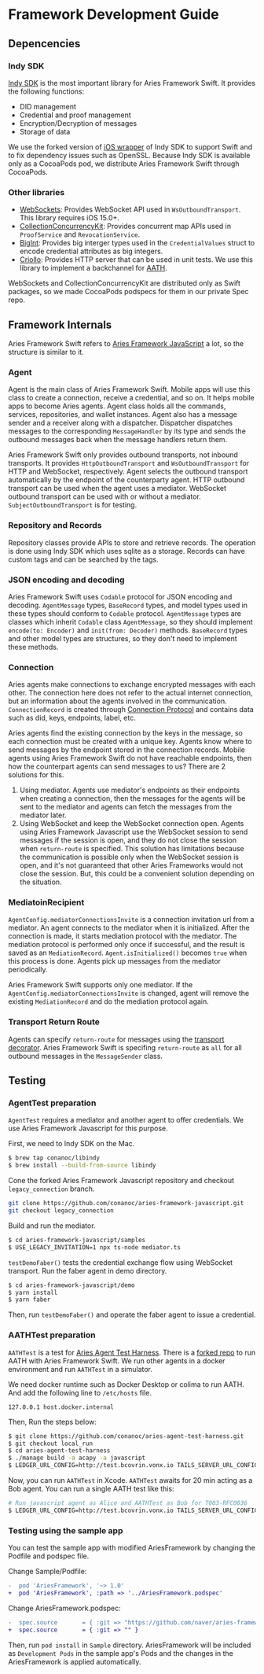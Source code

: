 # Framework Development Guide

## Depencencies

### Indy SDK

[Indy SDK](https://github.com/hyperledger/indy-sdk) is the most important library for Aries Framework Swift. It provides the following functions:
- DID management
- Credential and proof management
- Encryption/Decryption of messages
- Storage of data

We use the forked version of [iOS wrapper](https://github.com/hyperledger/indy-sdk/tree/main/wrappers/ios) of Indy SDK to support Swift and to fix dependency issues such as OpenSSL. Because Indy SDK is available only as a CocoaPods pod, we distribute Aries Framework Swift through CocoaPods.

### Other libraries

- [WebSockets](https://github.com/bhsw/concurrent-ws): Provides WebSocket API used in `WsOutboundTransport`. This library requires iOS 15.0+.
- [CollectionConcurrencyKit](https://github.com/JohnSundell/CollectionConcurrencyKit): Provides concurrent map APIs used in `ProofService` and `RevocationService`.
- [BigInt](https://github.com/attaswift/BigInt): Provides big interger types used in the `CredentialValues` struct to encode credential attributes as big integers.
- [Criollo](https://github.com/thecatalinstan/Criollo): Provides HTTP server that can be used in unit tests. We use this library to implement a backchannel for [AATH](https://github.com/hyperledger/aries-agent-test-harness).

WebSockets and CollectionConcurrencyKit are distributed only as Swift packages, so we made CocoaPods podspecs for them in our private Spec repo.

## Framework Internals

Aries Framework Swift refers to [Aries Framework JavaScript](https://github.com/hyperledger/aries-framework-javascript) a lot, so the structure is similar to it.

### Agent

Agent is the main class of Aries Framework Swift. Mobile apps will use this class to create a connection, receive a credential, and so on. It helps mobile apps to become Aries agents. Agent class holds all the commands, services, repositories, and wallet instances. Agent also has a message sender and a receiver along with a dispatcher. Dispatcher dispatches messages to the corresponding `MessageHandler` by its type and sends the outbound messages back when the message handlers return them.

Aries Framework Swift only provides outbound transports, not inbound transports. It provides `HttpOutboundTransport` and `WsOutboundTransport` for HTTP and WebSocket, respectively. Agent selects the outbound transport automatically by the endpoint of the counterparty agent. HTTP outbound transport can be used when the agent uses a mediator. WebSocket outbound transport can be used with or without a mediator. `SubjectOutboundTransport` is for testing.

### Repository and Records

Repository classes provide APIs to store and retrieve records. The operation is done using Indy SDK which uses sqlite as a storage. Records can have custom tags and can be searched by the tags.

### JSON encoding and decoding

Aries Framework Swift uses `Codable` protocol for JSON encoding and decoding. `AgentMessage` types, `BaseRecord` types, and model types used in these types should conform to `Codable` protocol. `AgentMessage` types are classes which inherit `Codable` class `AgentMessage`, so they should implement `encode(to: Encoder)` and `init(from: Decoder)` methods. `BaseRecord` types and other model types are structures, so they don't need to implement these methods.

### Connection

Aries agents make connections to exchange encrypted messages with each other. The connection here does not refer to the actual internet connection, but an information about the agents involved in the communication. `ConnectionRecord` is created through [Connection Protocol](https://github.com/hyperledger/aries-rfcs/tree/main/features/0160-connection-protocol) and contains data such as did, keys, endpoints, label, etc.

Aries agents find the existing connection by the keys in the message, so each connection must be created with a unique key. Agents know where to send messages by the endpoint stored in the connection records. Mobile agents using Aries Framework Swift do not have reachable endpoints, then how the counterpart agents can send messages to us? There are 2 solutions for this.
1. Using mediator. Agents use mediator's endpoints as their endpoints when creating a connection, then the messages for the agents will be sent to the mediator and agents can fetch the messages from the mediator later.
2. Using WebSocket and keep the WebSocket connection open. Agents using Aries Framework Javascript use the WebSocket session to send messages if the session is open, and they do not close the session when `return-route` is specified. This solution has limitations because the communication is possible only when the WebSocket session is open, and it's not guaranteed that other Aries Frameworks would not close the session. But, this could be a convenient solution depending on the situation.

### MediatoinRecipient

`AgentConfig.mediatorConnectionsInvite` is a connection invitation url from a mediator. An agent connects to the mediator when it is initialized. After the connection is made, it starts mediation protocol with the mediator. The mediation protocol is performed only once if successful, and the result is saved as an `MediationRecord`. `Agent.isInitialized()` becomes `true` when this process is done. Agents pick up messages from the mediator periodically.

Aries Framework Swift supports only one mediator. If the `AgentConfig.mediatorConnectionsInvite` is changed, agent will remove the existing `MediationRecord` and do the mediation protocol again.

### Transport Return Route

Agents can specify `return-route` for messages using the [transport decorator](https://github.com/hyperledger/aries-rfcs/tree/main/features/0092-transport-return-route). Aries Framework Swift is specifing `return-route` as `all` for all outbound messages in the `MessageSender` class.

## Testing

### AgentTest preparation

`AgentTest` requires a mediator and another agent to offer credentials. We use Aries Framework Javascript for this purpose.

First, we need to Indy SDK on the Mac.
```bash
$ brew tap conanoc/libindy
$ brew install --build-from-source libindy
```

Cone the forked Aries Framework Javascript repository and checkout `legacy_connection` branch.
```bash
git clone https://github.com/conanoc/aries-framework-javascript.git
git checkout legacy_connection
```

Build and run the mediator.
```bash
$ cd aries-framework-javascript/samples
$ USE_LEGACY_INVITATION=1 npx ts-node mediator.ts
```

`testDemoFaber()` tests the credential exchange flow using WebSocket transport.
Run the faber agent in demo directory.
```bash
$ cd aries-framework-javascript/demo
$ yarn install
$ yarn faber
```

Then, run `testDemoFaber()` and operate the faber agent to issue a credential.

### AATHTest preparation

`AATHTest` is a test for [Aries Agent Test Harness](https://github.com/hyperledger/aries-agent-test-harness). There is a [forked repo](https://github.com/conanoc/aries-agent-test-harness) to run AATH with Aries Framework Swift. We run other agents in a docker environment and run `AATHTest` in a simulator.

We need docker runtime such as Docker Desktop or colima to run AATH. And add the following line to `/etc/hosts` file.
```
127.0.0.1 host.docker.internal
```

Then, Run the steps below:
```bash
$ git clone https://github.com/conanoc/aries-agent-test-harness.git
$ git checkout local_run
$ cd aries-agent-test-harness
$ ./manage build -a acapy -a javascript
$ LEDGER_URL_CONFIG=http://test.bcovrin.vonx.io TAILS_SERVER_URL_CONFIG=https://tails.vonx.io ./manage run -d acapy -b local -t @AIP10 -t ~@wip
```

Now, you can run `AATHTest` in Xcode. `AATHTest` awaits for 20 min acting as a Bob agent. You can run a single AATH test like this:
```bash
# Run javascript agent as Alice and AATHTest as Bob for T003-RFC0036
$ LEDGER_URL_CONFIG=http://test.bcovrin.vonx.io TAILS_SERVER_URL_CONFIG=https://tails.vonx.io ./manage run -a javascript -b local -t @T003-RFC0036
```

### Testing using the sample app

You can test the sample app with modified AriesFramework by changing the Podfile and podspec file.

Change Sample/Podfile:
```diff
-  pod 'AriesFramework', '~> 1.0'
+  pod 'AriesFramework', :path => '../AriesFramework.podspec'
```

Change AriesFramework.podspec:
```diff
-  spec.source       = { :git => "https://github.com/naver/aries-framework-swift.git", :tag => 'v1.0.0' }
+  spec.source       = { :git => "" }
```

Then, run `pod install` in `Sample` directory. AriesFramework will be included as `Development Pods` in the sample app's Pods and the changes in the AriesFramework is applied automatically.
